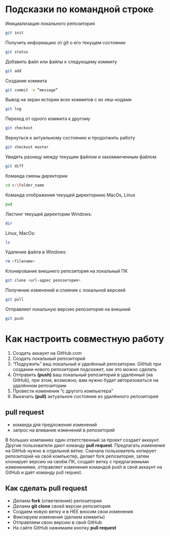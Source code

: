 # Подсказки по командной строке

Инициализация локального репозитория
```sh
git init
```
Получить информацию от git о его текущем состоянии
```sh
git status
```
Добавить файл или файлы к следующему коммиту
```sh
git add
```
Cоздание коммита
```sh
git commit -m “message”
```

Вывод на экран истории всех коммитов с их хеш-кодами
```sh
git log
```
Переход от одного коммита к другому
```sh
git checkout
```

Вернуться к актуальному состоянию и продолжить работу
```sh
git checkout master
```
Увидеть разницу между текущим файлом и закоммиченным файлом
```sh
git diff
```

Команда смены директории
```sh
cd c:\Folder_name
```
Команда отображения текущей директориию
MacOs, Linux
```sh
pwd
```
Листинг текущей директории
Windows:
```sh
dir
```
Linux, MacOs:
```sh
ls
```
Удаление файла в Windows:
```sh
rm <filename>
```
Клонирование внешнего репозитория на
локальный ПК
```sh
git clone <url-адрес репозитория>
```
Получение изменений и слияние с локальной версией
```sh
git pull
```
Отправляет локальную версию репозитория на внешний
```sh
git push
```

# Как настроить совместную работу

1. Создать аккаунт на GitHub.com
2. Создать локальный репозиторий
3. “Подружить” ваш локальный и удалённый репозитории.
GitHub при создании нового репозитория подскажет, как это можно сделать
4. Отправить **(push)** ваш локальный репозиторий в удалённый (на GitHub), при этом, возможно,
вам нужно будет авторизоваться на удалённом репозитории
5. Провести изменения “с другого компьютера”
6. Выкачать **(pull)** актуальное состояние из удалённого репозитория

## pull request
- команда для предложения изменений
- запрос на вливание изменений в репозиторий

В больших компаниях один ответственный за проект создает аккаунт. Другие пользователи дают
команду **pull request**. Предлагать изменения на GitHub нужно в отдельной ветке. Сначала
пользователь копирует репозиторий на свой компьютер, делает fork репозитория, затем
клонирует версию на своём ПК, создаёт ветку с предлагаемыми изменениями, отправляет
изменения командой push в свой аккаунт на GitHub и даёт команду pull request.

## Как сделать pull request

- Делаем **fork** (ответвление) репозитория
- Делаем **git clone** своей версии репозитория
- Создаем новую ветку и в НЕЕ вносим свои изменения
- Фиксируем изменения (делаем коммиты)
- Отправляем свою версию в свой GitHub
- На сайте GitHub нажимаем кнопку **pull request**